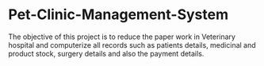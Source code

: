 # Pet-Clinic-Management-System
The objective of this project is to reduce the paper work in Veterinary hospital and computerize all records such as patients details, medicinal and product stock, surgery details and also the payment details.
